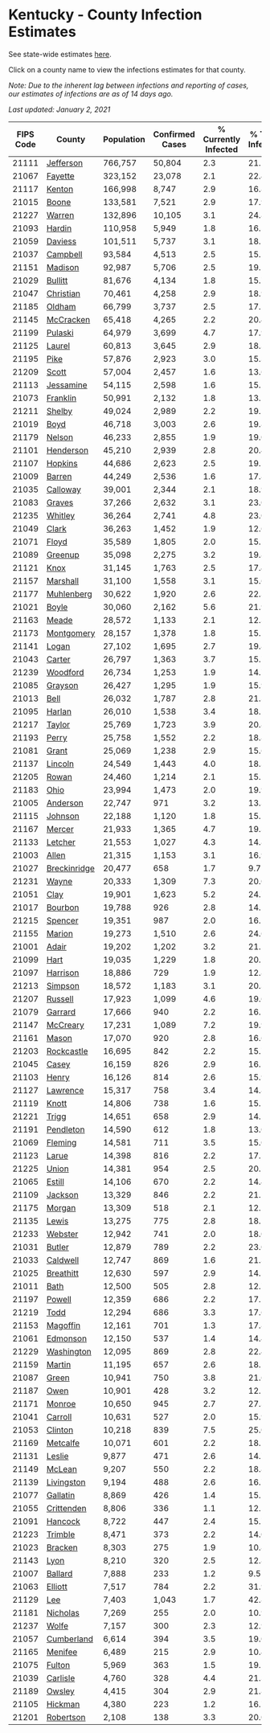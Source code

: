 # Kentucky - County Infection Estimates

See state-wide estimates [here](/infections/us-ky).

Click on a county name to view the infections estimates for that county.

*Note: Due to the inherent lag between infections and reporting of cases, our estimates of infections are as of 14 days ago.*

*Last updated: January 2, 2021*

|   FIPS Code |                       County |   Population |   Confirmed Cases |   % Currently Infected |   % Total Infected |
|-------------|------------------------------|--------------|-------------------|------------------------|--------------------|
|       21111 |       [Jefferson](jefferson) |      766,757 |            50,804 |                    2.3 |               21.2 |
|       21067 |           [Fayette](fayette) |      323,152 |            23,078 |                    2.1 |               22.4 |
|       21117 |             [Kenton](kenton) |      166,998 |             8,747 |                    2.9 |               16.8 |
|       21015 |               [Boone](boone) |      133,581 |             7,521 |                    2.9 |               17.9 |
|       21227 |             [Warren](warren) |      132,896 |            10,105 |                    3.1 |               24.8 |
|       21093 |             [Hardin](hardin) |      110,958 |             5,949 |                    1.8 |               16.5 |
|       21059 |           [Daviess](daviess) |      101,511 |             5,737 |                    3.1 |               18.1 |
|       21037 |         [Campbell](campbell) |       93,584 |             4,513 |                    2.5 |               15.2 |
|       21151 |           [Madison](madison) |       92,987 |             5,706 |                    2.5 |               19.2 |
|       21029 |           [Bullitt](bullitt) |       81,676 |             4,134 |                    1.8 |               15.7 |
|       21047 |       [Christian](christian) |       70,461 |             4,258 |                    2.9 |               18.9 |
|       21185 |             [Oldham](oldham) |       66,799 |             3,737 |                    2.5 |               17.5 |
|       21145 |       [McCracken](mccracken) |       65,418 |             4,265 |                    2.2 |               20.4 |
|       21199 |           [Pulaski](pulaski) |       64,979 |             3,699 |                    4.7 |               17.9 |
|       21125 |             [Laurel](laurel) |       60,813 |             3,645 |                    2.9 |               18.3 |
|       21195 |                 [Pike](pike) |       57,876 |             2,923 |                    3.0 |               15.3 |
|       21209 |               [Scott](scott) |       57,004 |             2,457 |                    1.6 |               13.6 |
|       21113 |       [Jessamine](jessamine) |       54,115 |             2,598 |                    1.6 |               15.1 |
|       21073 |         [Franklin](franklin) |       50,991 |             2,132 |                    1.8 |               13.2 |
|       21211 |             [Shelby](shelby) |       49,024 |             2,989 |                    2.2 |               19.5 |
|       21019 |                 [Boyd](boyd) |       46,718 |             3,003 |                    2.6 |               19.8 |
|       21179 |             [Nelson](nelson) |       46,233 |             2,855 |                    1.9 |               19.0 |
|       21101 |       [Henderson](henderson) |       45,210 |             2,939 |                    2.8 |               20.4 |
|       21107 |           [Hopkins](hopkins) |       44,686 |             2,623 |                    2.5 |               19.5 |
|       21009 |             [Barren](barren) |       44,249 |             2,536 |                    1.6 |               17.8 |
|       21035 |         [Calloway](calloway) |       39,001 |             2,344 |                    2.1 |               18.9 |
|       21083 |             [Graves](graves) |       37,266 |             2,632 |                    3.1 |               23.0 |
|       21235 |           [Whitley](whitley) |       36,264 |             2,741 |                    4.8 |               23.0 |
|       21049 |               [Clark](clark) |       36,263 |             1,452 |                    1.9 |               12.6 |
|       21071 |               [Floyd](floyd) |       35,589 |             1,805 |                    2.0 |               15.5 |
|       21089 |           [Greenup](greenup) |       35,098 |             2,275 |                    3.2 |               19.8 |
|       21121 |                 [Knox](knox) |       31,145 |             1,763 |                    2.5 |               17.4 |
|       21157 |         [Marshall](marshall) |       31,100 |             1,558 |                    3.1 |               15.6 |
|       21177 |     [Muhlenberg](muhlenberg) |       30,622 |             1,920 |                    2.6 |               22.3 |
|       21021 |               [Boyle](boyle) |       30,060 |             2,162 |                    5.6 |               21.9 |
|       21163 |               [Meade](meade) |       28,572 |             1,133 |                    2.1 |               12.3 |
|       21173 |     [Montgomery](montgomery) |       28,157 |             1,378 |                    1.8 |               15.2 |
|       21141 |               [Logan](logan) |       27,102 |             1,695 |                    2.7 |               19.8 |
|       21043 |             [Carter](carter) |       26,797 |             1,363 |                    3.7 |               15.7 |
|       21239 |         [Woodford](woodford) |       26,734 |             1,253 |                    1.9 |               14.7 |
|       21085 |           [Grayson](grayson) |       26,427 |             1,295 |                    1.9 |               15.9 |
|       21013 |                 [Bell](bell) |       26,032 |             1,787 |                    2.8 |               21.3 |
|       21095 |             [Harlan](harlan) |       26,010 |             1,538 |                    3.4 |               18.5 |
|       21217 |             [Taylor](taylor) |       25,769 |             1,723 |                    3.9 |               20.8 |
|       21193 |               [Perry](perry) |       25,758 |             1,552 |                    2.2 |               18.8 |
|       21081 |               [Grant](grant) |       25,069 |             1,238 |                    2.9 |               15.6 |
|       21137 |           [Lincoln](lincoln) |       24,549 |             1,443 |                    4.0 |               18.3 |
|       21205 |               [Rowan](rowan) |       24,460 |             1,214 |                    2.1 |               15.2 |
|       21183 |                 [Ohio](ohio) |       23,994 |             1,473 |                    2.0 |               19.9 |
|       21005 |         [Anderson](anderson) |       22,747 |               971 |                    3.2 |               13.3 |
|       21115 |           [Johnson](johnson) |       22,188 |             1,120 |                    1.8 |               15.5 |
|       21167 |             [Mercer](mercer) |       21,933 |             1,365 |                    4.7 |               19.3 |
|       21133 |           [Letcher](letcher) |       21,553 |             1,027 |                    4.3 |               14.8 |
|       21003 |               [Allen](allen) |       21,315 |             1,153 |                    3.1 |               16.9 |
|       21027 | [Breckinridge](breckinridge) |       20,477 |               658 |                    1.7 |                9.7 |
|       21231 |               [Wayne](wayne) |       20,333 |             1,309 |                    7.3 |               20.0 |
|       21051 |                 [Clay](clay) |       19,901 |             1,623 |                    5.2 |               24.7 |
|       21017 |           [Bourbon](bourbon) |       19,788 |               926 |                    2.8 |               14.2 |
|       21215 |           [Spencer](spencer) |       19,351 |               987 |                    2.0 |               16.1 |
|       21155 |             [Marion](marion) |       19,273 |             1,510 |                    2.6 |               24.6 |
|       21001 |               [Adair](adair) |       19,202 |             1,202 |                    3.2 |               21.1 |
|       21099 |                 [Hart](hart) |       19,035 |             1,229 |                    1.8 |               20.1 |
|       21097 |         [Harrison](harrison) |       18,886 |               729 |                    1.9 |               12.8 |
|       21213 |           [Simpson](simpson) |       18,572 |             1,183 |                    3.1 |               20.3 |
|       21207 |           [Russell](russell) |       17,923 |             1,099 |                    4.6 |               19.6 |
|       21079 |           [Garrard](garrard) |       17,666 |               940 |                    2.2 |               16.5 |
|       21147 |         [McCreary](mccreary) |       17,231 |             1,089 |                    7.2 |               19.9 |
|       21161 |               [Mason](mason) |       17,070 |               920 |                    2.8 |               16.6 |
|       21203 |     [Rockcastle](rockcastle) |       16,695 |               842 |                    2.2 |               15.7 |
|       21045 |               [Casey](casey) |       16,159 |               826 |                    2.9 |               16.5 |
|       21103 |               [Henry](henry) |       16,126 |               814 |                    2.6 |               15.9 |
|       21127 |         [Lawrence](lawrence) |       15,317 |               758 |                    3.4 |               14.8 |
|       21119 |               [Knott](knott) |       14,806 |               738 |                    1.6 |               15.1 |
|       21221 |               [Trigg](trigg) |       14,651 |               658 |                    2.9 |               14.2 |
|       21191 |       [Pendleton](pendleton) |       14,590 |               612 |                    1.8 |               13.0 |
|       21069 |           [Fleming](fleming) |       14,581 |               711 |                    3.5 |               15.0 |
|       21123 |               [Larue](larue) |       14,398 |               816 |                    2.2 |               17.5 |
|       21225 |               [Union](union) |       14,381 |               954 |                    2.5 |               20.5 |
|       21065 |             [Estill](estill) |       14,106 |               670 |                    2.2 |               14.4 |
|       21109 |           [Jackson](jackson) |       13,329 |               846 |                    2.2 |               21.5 |
|       21175 |             [Morgan](morgan) |       13,309 |               518 |                    2.1 |               12.1 |
|       21135 |               [Lewis](lewis) |       13,275 |               775 |                    2.8 |               18.2 |
|       21233 |           [Webster](webster) |       12,942 |               741 |                    2.0 |               18.0 |
|       21031 |             [Butler](butler) |       12,879 |               789 |                    2.2 |               23.0 |
|       21033 |         [Caldwell](caldwell) |       12,747 |               869 |                    1.6 |               21.3 |
|       21025 |       [Breathitt](breathitt) |       12,630 |               597 |                    2.9 |               14.5 |
|       21011 |                 [Bath](bath) |       12,500 |               505 |                    2.8 |               12.7 |
|       21197 |             [Powell](powell) |       12,359 |               686 |                    2.2 |               17.2 |
|       21219 |                 [Todd](todd) |       12,294 |               686 |                    3.3 |               17.6 |
|       21153 |         [Magoffin](magoffin) |       12,161 |               701 |                    1.3 |               17.8 |
|       21061 |         [Edmonson](edmonson) |       12,150 |               537 |                    1.4 |               14.4 |
|       21229 |     [Washington](washington) |       12,095 |               869 |                    2.8 |               22.4 |
|       21159 |             [Martin](martin) |       11,195 |               657 |                    2.6 |               18.2 |
|       21087 |               [Green](green) |       10,941 |               750 |                    3.8 |               21.6 |
|       21187 |                 [Owen](owen) |       10,901 |               428 |                    3.2 |               12.5 |
|       21171 |             [Monroe](monroe) |       10,650 |               945 |                    2.7 |               27.3 |
|       21041 |           [Carroll](carroll) |       10,631 |               527 |                    2.0 |               15.9 |
|       21053 |           [Clinton](clinton) |       10,218 |               839 |                    7.5 |               25.0 |
|       21169 |         [Metcalfe](metcalfe) |       10,071 |               601 |                    2.2 |               18.2 |
|       21131 |             [Leslie](leslie) |        9,877 |               471 |                    2.6 |               14.7 |
|       21149 |             [McLean](mclean) |        9,207 |               550 |                    2.2 |               18.8 |
|       21139 |     [Livingston](livingston) |        9,194 |               488 |                    2.6 |               16.7 |
|       21077 |         [Gallatin](gallatin) |        8,869 |               426 |                    1.4 |               15.2 |
|       21055 |     [Crittenden](crittenden) |        8,806 |               336 |                    1.1 |               12.1 |
|       21091 |           [Hancock](hancock) |        8,722 |               447 |                    2.4 |               15.7 |
|       21223 |           [Trimble](trimble) |        8,471 |               373 |                    2.2 |               14.0 |
|       21023 |           [Bracken](bracken) |        8,303 |               275 |                    1.9 |               10.8 |
|       21143 |                 [Lyon](lyon) |        8,210 |               320 |                    2.5 |               12.8 |
|       21007 |           [Ballard](ballard) |        7,888 |               233 |                    1.2 |                9.5 |
|       21063 |           [Elliott](elliott) |        7,517 |               784 |                    2.2 |               31.9 |
|       21129 |                   [Lee](lee) |        7,403 |             1,043 |                    1.7 |               42.8 |
|       21181 |         [Nicholas](nicholas) |        7,269 |               255 |                    2.0 |               10.9 |
|       21237 |               [Wolfe](wolfe) |        7,157 |               300 |                    2.3 |               12.9 |
|       21057 |     [Cumberland](cumberland) |        6,614 |               394 |                    3.5 |               19.0 |
|       21165 |           [Menifee](menifee) |        6,489 |               215 |                    2.9 |               10.4 |
|       21075 |             [Fulton](fulton) |        5,969 |               363 |                    1.5 |               19.1 |
|       21039 |         [Carlisle](carlisle) |        4,760 |               328 |                    4.4 |               21.3 |
|       21189 |             [Owsley](owsley) |        4,415 |               304 |                    2.9 |               21.8 |
|       21105 |           [Hickman](hickman) |        4,380 |               223 |                    1.2 |               16.7 |
|       21201 |       [Robertson](robertson) |        2,108 |               138 |                    3.3 |               20.0 |